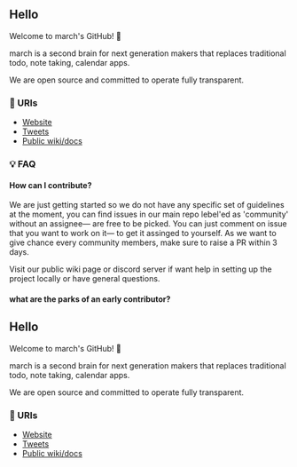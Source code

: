 ## Hello

Welcome to march's GitHub! 👋

march is a second brain for next generation makers that replaces traditional todo, note taking, calendar apps.

We are open source and committed to operate fully transparent.

### 🔗 URls

- [Website](https://march.cat)
- [Tweets](https://x.com/_marchhq)
- [Public wiki/docs](https://marchhq.notion.site/)



### 💡 FAQ

#### How can I contribute?

We are just getting started so we do not have any specific set of guidelines at the moment, you can find issues in our main repo lebel'ed as 'community'  without an assignee— are free to be picked. You can just comment on issue that you want to work on it—  to get it assinged to yourself. As we want to give chance every community members, make sure to raise a PR within 3 days.

Visit our public wiki page or discord server if want help in setting up the project locally or have general questions.

#### what are the parks of an early contributor?

## Hello

Welcome to march's GitHub! 👋

march is a second brain for next generation makers that replaces traditional todo, note taking, calendar apps.

We are open source and committed to operate fully transparent.

### 🔗 URls

- [Website](https://march.cat)
- [Tweets](https://x.com/_marchhq)
- [Public wiki/docs](https://marchhq.notion.site/)
